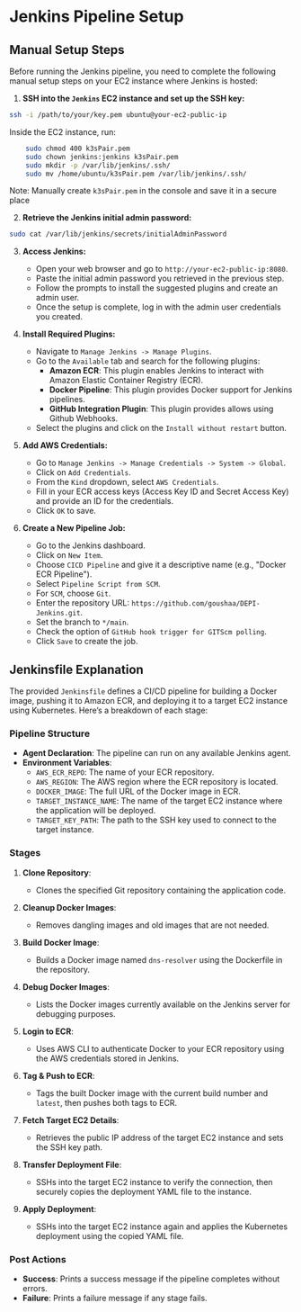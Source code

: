 # Jenkins Pipeline Setup

## Manual Setup Steps

Before running the Jenkins pipeline, you need to complete the following manual setup steps on your EC2 instance where Jenkins is hosted:

1. **SSH into the `Jenkins` EC2 instance and set up the SSH key:**
```bash
ssh -i /path/to/your/key.pem ubuntu@your-ec2-public-ip
```
Inside the EC2 instance, run:
```bash
    sudo chmod 400 k3sPair.pem
    sudo chown jenkins:jenkins k3sPair.pem
    sudo mkdir -p /var/lib/jenkins/.ssh/
    sudo mv /home/ubuntu/k3sPair.pem /var/lib/jenkins/.ssh/
```
Note: Manually create `k3sPair.pem` in the console and save it in a secure place

2. **Retrieve the Jenkins initial admin password:**
```bash
sudo cat /var/lib/jenkins/secrets/initialAdminPassword
```

3. **Access Jenkins:**
   - Open your web browser and go to `http://your-ec2-public-ip:8080`.
   - Paste the initial admin password you retrieved in the previous step.
   - Follow the prompts to install the suggested plugins and create an admin user.
   - Once the setup is complete, log in with the admin user credentials you created.

4. **Install Required Plugins:**
   - Navigate to `Manage Jenkins -> Manage Plugins`.
   - Go to the `Available` tab and search for the following plugins:
     - **Amazon ECR**: This plugin enables Jenkins to interact with Amazon Elastic Container Registry (ECR).
     - **Docker Pipeline**: This plugin provides Docker support for Jenkins pipelines.
     - **GitHub Integration Plugin**: This plugin provides allows using Github Webhooks.
   - Select the plugins and click on the `Install without restart` button.

5. **Add AWS Credentials:**
   - Go to `Manage Jenkins -> Manage Credentials -> System -> Global`.
   - Click on `Add Credentials`.
   - From the `Kind` dropdown, select `AWS Credentials`.
   - Fill in your ECR access keys (Access Key ID and Secret Access Key) and provide an ID for the credentials.
   - Click `OK` to save.

6. **Create a New Pipeline Job:**
   - Go to the Jenkins dashboard.
   - Click on `New Item`.
   - Choose `CICD Pipeline` and give it a descriptive name (e.g., "Docker ECR Pipeline").
   - Select `Pipeline Script from SCM`.
   - For `SCM`, choose `Git`.
   - Enter the repository URL: `https://github.com/goushaa/DEPI-Jenkins.git`.
   - Set the branch to `*/main`.
   - Check the option of `GitHub hook trigger for GITScm polling`.
   - Click `Save` to create the job.

## Jenkinsfile Explanation

The provided `Jenkinsfile` defines a CI/CD pipeline for building a Docker image, pushing it to Amazon ECR, and deploying it to a target EC2 instance using Kubernetes. Here’s a breakdown of each stage:

### Pipeline Structure

- **Agent Declaration**: The pipeline can run on any available Jenkins agent.
- **Environment Variables**: 
  - `AWS_ECR_REPO`: The name of your ECR repository.
  - `AWS_REGION`: The AWS region where the ECR repository is located.
  - `DOCKER_IMAGE`: The full URL of the Docker image in ECR.
  - `TARGET_INSTANCE_NAME`: The name of the target EC2 instance where the application will be deployed.
  - `TARGET_KEY_PATH`: The path to the SSH key used to connect to the target instance.

### Stages

1. **Clone Repository**: 
   - Clones the specified Git repository containing the application code.

2. **Cleanup Docker Images**: 
   - Removes dangling images and old images that are not needed.

3. **Build Docker Image**: 
   - Builds a Docker image named `dns-resolver` using the Dockerfile in the repository.

4. **Debug Docker Images**: 
   - Lists the Docker images currently available on the Jenkins server for debugging purposes.

5. **Login to ECR**: 
   - Uses AWS CLI to authenticate Docker to your ECR repository using the AWS credentials stored in Jenkins.

6. **Tag & Push to ECR**: 
   - Tags the built Docker image with the current build number and `latest`, then pushes both tags to ECR.

7. **Fetch Target EC2 Details**: 
   - Retrieves the public IP address of the target EC2 instance and sets the SSH key path.

8. **Transfer Deployment File**: 
   - SSHs into the target EC2 instance to verify the connection, then securely copies the deployment YAML file to the instance.

9. **Apply Deployment**: 
   - SSHs into the target EC2 instance again and applies the Kubernetes deployment using the copied YAML file.

### Post Actions

- **Success**: Prints a success message if the pipeline completes without errors.
- **Failure**: Prints a failure message if any stage fails.

